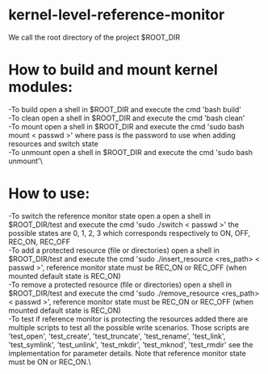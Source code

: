 # kernel-level-reference-monitor
We call the root directory of the project $ROOT_DIR

# How to build and mount kernel modules:
-To build open a shell in $ROOT_DIR and execute the cmd 'bash build'\
-To clean open a shell in $ROOT_DIR and execute the cmd 'bash clean'\
-To mount open a shell in $ROOT_DIR and execute the cmd 'sudo bash mount < passwd >' where pass is the password to use when adding resources and switch state\
-To unmount open a shell in $ROOT_DIR and execute the cmd 'sudo bash unmount'\

# How to use:
-To switch the reference monitor state open a open a shell in $ROOT_DIR/test and execute the cmd 'sudo ./switch <state> < passwd >' the possible states are 0, 1, 2, 3 which corresponds respectively to ON, OFF, REC_ON, REC_OFF\
-To add a protected resource (file or directories) open a shell in $ROOT_DIR/test and execute the cmd 'sudo ./insert_resource <res_path> < passwd >', reference monitor state must be REC_ON or REC_OFF (when mounted default state is REC_ON)\
-To remove a protected resource (file or directories) open a shell in $ROOT_DIR/test and execute the cmd 'sudo ./remove_resource <res_path> < passwd >', reference monitor state must be REC_ON or REC_OFF (when mounted default state is REC_ON)\
-To test if reference monitor is protecting the resources added there are multiple scripts to test all the possible write scenarios. Those scripts are 'test_open', 'test_create', 'test_truncate', 'test_rename', 'test_link', 'test_symlink', 'test_unlink', 'test_mkdir', 'test_mknod', 'test_rmdir' see the implementation for parameter details. Note that reference monitor state must be ON or REC_ON.\
